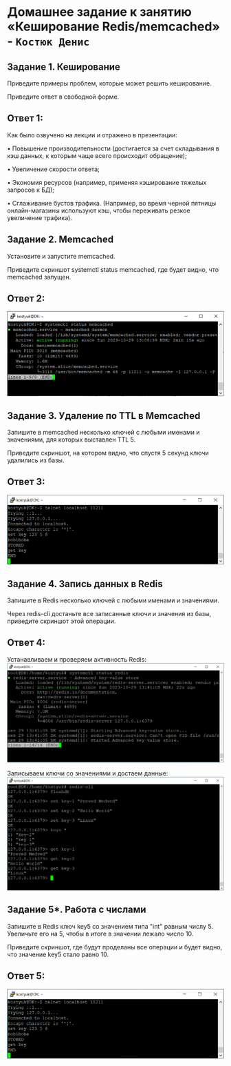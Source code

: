 # Домашнее задание к занятию «Кеширование Redis/memcached» - `Костюк Денис`

## Задание 1. Кеширование

Приведите примеры проблем, которые может решить кеширование.

Приведите ответ в свободной форме.

## Ответ 1:

Как было озвучено на лекции и отражено в презентации:

•	Повышение производительности (достигается за счет складывания в кэш данных, к которым чаще всего происходит обращение);

•	Увеличение скорости ответа;

•	Экономия ресурсов (например, применяя кэширование тяжелых запросов к БД);

•	Сглаживание бустов трафика. (Например, во время черной пятницы онлайн-магазины используют кэш, чтобы переживать резкое увеличение трафика).


## Задание 2. Memcached

Установите и запустите memcached.

Приведите скриншот systemctl status memcached, где будет видно, что memcached запущен.

## Ответ 2:

![Скрин1](https://github.com/denniskostyuk/cash/blob/main/task_2.png)

## Задание 3. Удаление по TTL в Memcached

Запишите в memcached несколько ключей с любыми именами и значениями, для которых выставлен TTL 5.

Приведите скриншот, на котором видно, что спустя 5 секунд ключи удалились из базы.

## Ответ 3:

![Скрин2](https://github.com/denniskostyuk/cash/blob/main/task_3.png)

## Задание 4. Запись данных в Redis

Запишите в Redis несколько ключей с любыми именами и значениями.

Через redis-cli достаньте все записанные ключи и значения из базы, приведите скриншот этой операции.

## Ответ 4:

Устанавливаем и проверяем активность Redis:
![Скрин3](https://github.com/denniskostyuk/cash/blob/main/task_4_1.png)

Записываем ключи со значениями и достаем данные:
![Скрин4](https://github.com/denniskostyuk/cash/blob/main/task_4_2.png)

## Задание 5*. Работа с числами

Запишите в Redis ключ key5 со значением типа "int" равным числу 5. Увеличьте его на 5, чтобы в итоге в значении лежало число 10.

Приведите скриншот, где будут проделаны все операции и будет видно, что значение key5 стало равно 10.

## Ответ 5:

![Скрин2](https://github.com/denniskostyuk/cash/blob/main/task_3.png)
